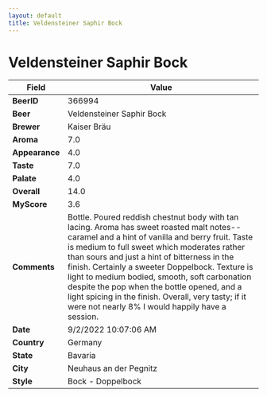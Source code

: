 ```yaml
---
layout: default
title: Veldensteiner Saphir Bock
---
```


# Veldensteiner Saphir Bock

| Field         | Value     |
|---------------|-----------|
| **BeerID** | 366994 |
| **Beer** | Veldensteiner Saphir Bock |
| **Brewer** | Kaiser Bräu |
| **Aroma** | 7.0 |
| **Appearance** | 4.0 |
| **Taste** | 7.0 |
| **Palate** | 4.0 |
| **Overall** | 14.0 |
| **MyScore** | 3.6 |
| **Comments** | Bottle. Poured reddish chestnut body with tan lacing. Aroma has sweet roasted malt notes-- caramel and a hint of vanilla and berry fruit. Taste is medium to full sweet which moderates rather than sours and just a hint of bitterness in the finish. Certainly a sweeter Doppelbock. Texture is light to medium bodied, smooth, soft carbonation despite the pop when the bottle opened, and a light spicing in the finish. Overall, very tasty; if it were not nearly 8% I would happily have a session. |
| **Date** | 9/2/2022 10:07:06 AM |
| **Country** | Germany |
| **State** | Bavaria |
| **City** | Neuhaus an der Pegnitz |
| **Style** | Bock - Doppelbock |
